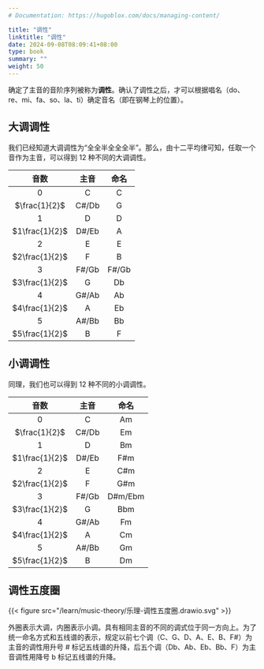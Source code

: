 ```yaml
---
# Documentation: https://hugoblox.com/docs/managing-content/

title: "调性"
linktitle: "调性"
date: 2024-09-08T08:09:41+08:00
type: book
summary: ""
weight: 50
---
```


<!--more-->

确定了主音的音阶序列被称为**调性**。确认了调性之后，才可以根据唱名（do、re、mi、fa、so、la、ti）确定音名（即在钢琴上的位置）。

## 大调调性

我们已经知道大调调性为“全全半全全全半”。那么，由十二平均律可知，任取一个音作为主音，可以得到 12 种不同的大调调性。

|      音数      | 主音  | 命名  |
| :------------: | :---: | :---: |
|       0        |   C   |   C   |
| $\frac{1}{2}$  | C#/Db |   G   |
|       1        |   D   |   D   |
| $1\frac{1}{2}$ | D#/Eb |   A   |
|       2        |   E   |   E   |
| $2\frac{1}{2}$ |   F   |   B   |
|       3        | F#/Gb | F#/Gb |
| $3\frac{1}{2}$ |   G   |  Db   |
|       4        | G#/Ab |  Ab   |
| $4\frac{1}{2}$ |   A   |  Eb   |
|       5        | A#/Bb |  Bb   |
| $5\frac{1}{2}$ |   B   |   F   |

## 小调调性

同理，我们也可以得到 12 种不同的小调调性。

|      音数      | 主音  |  命名   |
| :------------: | :---: | :-----: |
|       0        |   C   |   Am    |
| $\frac{1}{2}$  | C#/Db |   Em    |
|       1        |   D   |   Bm    |
| $1\frac{1}{2}$ | D#/Eb |   F#m   |
|       2        |   E   |   C#m   |
| $2\frac{1}{2}$ |   F   |   G#m   |
|       3        | F#/Gb | D#m/Ebm |
| $3\frac{1}{2}$ |   G   |   Bbm   |
|       4        | G#/Ab |   Fm    |
| $4\frac{1}{2}$ |   A   |   Cm    |
|       5        | A#/Bb |   Gm    |
| $5\frac{1}{2}$ |   B   |   Dm    |

## 调性五度圈

{{< figure src="/learn/music-theory/乐理-调性五度圈.drawio.svg" >}}

外圈表示大调，内圈表示小调。具有相同主音的不同的调式位于同一方向上。为了统一命名方式和五线谱的表示，规定以前七个调（C、G、D、A、E、B、F#）为主音的调性用升号 # 标记五线谱的升降，后五个调（Db、Ab、Eb、Bb、F）为主音调性用降号 b 标记五线谱的升降。
